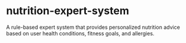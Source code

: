 # nutrition-expert-system
A rule-based expert system that provides personalized nutrition advice based on user health conditions, fitness goals, and allergies.
